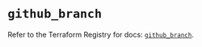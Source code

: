 # `github_branch`

Refer to the Terraform Registry for docs: [`github_branch`](https://registry.terraform.io/providers/integrations/github/6.2.0/docs/resources/branch).
